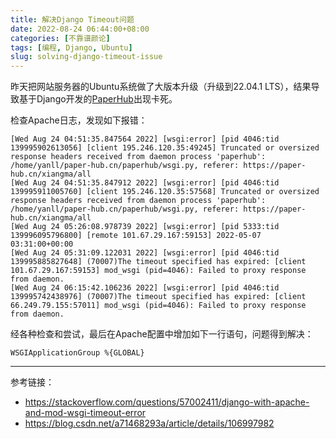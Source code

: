 ```yaml
---
title: 解决Django Timeout问题
date: 2022-08-24 06:44:00+08:00
categories: [不靠谱颜论]
tags: [编程, Django, Ubuntu]
slug: solving-django-timeout-issue
---
```


昨天把网站服务器的Ubuntu系统做了大版本升级（升级到22.04.1 LTS），结果导致基于Django开发的[PaperHub](https://paper-hub.cn/)出现卡死。

检查Apache日志，发现如下报错：

```
[Wed Aug 24 04:51:35.847564 2022] [wsgi:error] [pid 4046:tid 139995902613056] [client 195.246.120.35:49245] Truncated or oversized response headers received from daemon process 'paperhub': /home/yanll/paper-hub.cn/paperhub/wsgi.py, referer: https://paper-hub.cn/xiangma/all
[Wed Aug 24 04:51:35.847912 2022] [wsgi:error] [pid 4046:tid 139995911005760] [client 195.246.120.35:57568] Truncated or oversized response headers received from daemon process 'paperhub': /home/yanll/paper-hub.cn/paperhub/wsgi.py, referer: https://paper-hub.cn/xiangma/all
[Wed Aug 24 05:26:08.978739 2022] [wsgi:error] [pid 5333:tid 139996095796800] [remote 101.67.29.167:59153] 2022-05-07 03:31:00+00:00
[Wed Aug 24 05:31:09.122031 2022] [wsgi:error] [pid 4046:tid 139995885827648] (70007)The timeout specified has expired: [client 101.67.29.167:59153] mod_wsgi (pid=4046): Failed to proxy response from daemon.
[Wed Aug 24 06:15:42.106236 2022] [wsgi:error] [pid 4046:tid 139995742438976] (70007)The timeout specified has expired: [client 66.249.79.155:57011] mod_wsgi (pid=4046): Failed to proxy response from daemon.
```

经各种检查和尝试，最后在Apache配置中增加如下一行语句，问题得到解决：

```
WSGIApplicationGroup %{GLOBAL}
```

---

参考链接：

* <https://stackoverflow.com/questions/57002411/django-with-apache-and-mod-wsgi-timeout-error>
* <https://blog.csdn.net/a71468293a/article/details/106997982>
